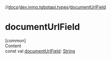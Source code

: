 //[docs](../../index.md)/[dev.inmo.tgbotapi.types](index.md)/[documentUrlField](document-url-field.md)



# documentUrlField  
[common]  
Content  
const val [documentUrlField](document-url-field.md): [String](https://kotlinlang.org/api/latest/jvm/stdlib/kotlin/-string/index.html)  



